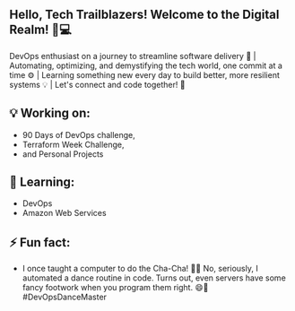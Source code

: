## Hello, Tech Trailblazers! Welcome to the Digital Realm! 🚀💻


DevOps enthusiast on a journey to streamline software delivery 🚀 | Automating, optimizing, and demystifying the tech world, one commit at a time ⚙️ | Learning something new every day to build better, more resilient systems 💡 | Let's connect and code together! 👋


## 💡 Working on:
- 90 Days of DevOps challenge,
- Terraform Week Challenge,
- and Personal Projects


## 🌱 Learning:
- DevOps
- Amazon Web Services


## ⚡ Fun fact:
- I once taught a computer to do the Cha-Cha! 🕺💃 No, seriously, I automated a dance routine in code. Turns out, even servers have some fancy footwork when you program them right. 😄👾 #DevOpsDanceMaster

<!--
**MeenalJy/MeenalJy** is a ✨ _special_ ✨ repository because its `README.md` (this file) appears on your GitHub profile.

Here are some ideas to get you started:


-->
